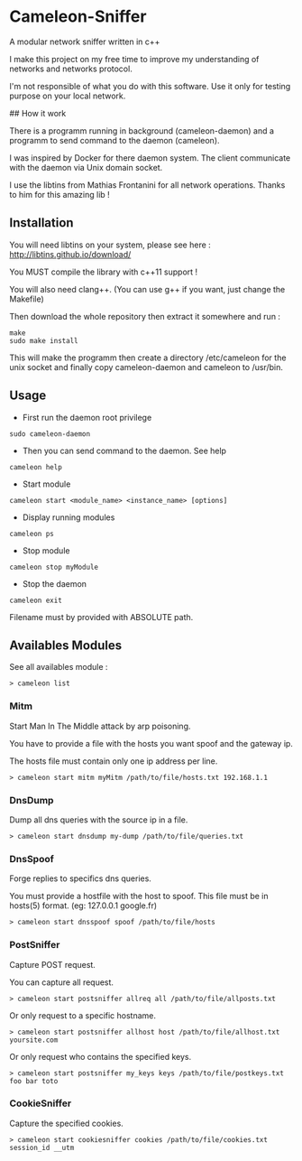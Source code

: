 # Cameleon-Sniffer
A modular network sniffer written in c++

I make this project on my free time to improve my understanding of networks and networks protocol.

I'm not responsible of what you do with this software. Use it only for testing purpose on your local network.


## How it work


There is a programm running in background (cameleon-daemon) and a programm to send command to the daemon (cameleon).

I was inspired by Docker for there daemon system. The client communicate with the daemon via Unix domain socket.

I use the libtins from Mathias Frontanini for all network operations. Thanks to him for this amazing lib !

## Installation

You will need libtins on your system, please see here : http://libtins.github.io/download/

You MUST compile the library with c++11 support !

You will also need clang++. (You can use g++ if you want, just change the Makefile)

Then download the whole repository then extract it somewhere and run :
```
make
sudo make install
```

This will make the programm then create a directory /etc/cameleon for the unix socket and finally copy cameleon-daemon and cameleon to /usr/bin.

## Usage

  * First run the daemon root privilege
  ```
  sudo cameleon-daemon
  ```
  * Then you can send command to the daemon. See help
  ```
  cameleon help
  ```
  * Start module 
  ```
  cameleon start <module_name> <instance_name> [options]
  ```
  * Display running modules
  ```
  cameleon ps
  ```
  * Stop module
  ```
  cameleon stop myModule
  ```
  * Stop the daemon
  ```
  cameleon exit
  ```

Filename must by provided with ABSOLUTE path.

## Availables Modules

See all availables module :
```
> cameleon list
```


### Mitm

Start Man In The Middle attack by arp poisoning.

You have to provide a file with the hosts you want spoof and the gateway ip.

The hosts file must contain only one ip address per line.
```
> cameleon start mitm myMitm /path/to/file/hosts.txt 192.168.1.1
```

### DnsDump

Dump all dns queries with the source ip in a file.
```
> cameleon start dnsdump my-dump /path/to/file/queries.txt
```

### DnsSpoof

Forge replies to specifics dns queries.

You must provide a hostfile with the host to spoof. This file must be in hosts(5) format. (eg: 127.0.0.1    google.fr)

```
> cameleon start dnsspoof spoof /path/to/file/hosts
```

### PostSniffer

Capture POST request. 

You can capture all request.
```
> cameleon start postsniffer allreq all /path/to/file/allposts.txt
```

Or only request to a specific hostname.
```
> cameleon start postsniffer allhost host /path/to/file/allhost.txt  yoursite.com
```

Or only request who contains the specified keys.
```
> cameleon start postsniffer my_keys keys /path/to/file/postkeys.txt foo bar toto
```

### CookieSniffer

Capture the specified cookies.

```
> cameleon start cookiesniffer cookies /path/to/file/cookies.txt session_id __utm 
```

